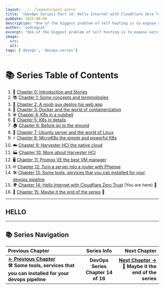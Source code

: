 ```yaml
---
layout: ../../layouts/post.astro
title: '[DevOps Series] Part 14: Hello Internet with Cloudflare Zero Trust'
pubDate: 2025-08-08
description: "One of the biggest problem of self hosting is to expose services in local lan network to the Internet so anyone can access to them. In this post I will share with you how to use Cloudflare Zero Trust to solve this problem"
author: 'codingcat'
excerpt: "One of the biggest problem of self hosting is to expose services in local lan network to the Internet so anyone can access to them. In this post I will share with you how to use Cloudflare Zero Trust to solve this problem"
image:
  src:
  alt:
tags: ['devops', 'devops-series']
---
```


# 📚 Series Table of Contents

1.  📖 [Chapter 0: Introduction and Stories](./devops-part0) 
2.  📚 [Chapter 1: Some concepts and terminologies](./devops-part1) 
3.  🚀 [Chapter 2: A noob guy deploy his web app](./devops-part2) 
4.  🐳 [Chapter 3: Docker and the world of containerization](./devops-part3) 
5.  ☸️ [Chapter 4: K8s in a nutshell](./devops-part4) 
6.  🔧 [Chapter 5: K8s in details](./devops-part5) 
7.  🏠 [Chapter 6: Before go to the ground](./devops-part6) 
8.  🐧 [Chapter 7: Ubuntu server and the world of Linux](./devops-part7) 
9.  ⚡ [Chapter 8: MicroK8s the simple and powerful K8s](./devops-part8) 
10. ☁️ [Chapter 9: Harvester HCI the native cloud](./devops-part9) 
11. 🏭 [Chapter 10: More about Harvester HCI](./devops-part10) 
12. 🖥️ [Chapter 11: Promox VE the best VM manager](./devops-part11) 
13. 🌐 [Chapter 12: Turn a server into a router with Pfsense](./devops-part12) 
14. 🛠️ [Chapter 13: Some tools, services that you can installed for your devops pipeline](./devops-part13) 
15. 🌍 [Chapter 14: Hello Internet with Cloudflare Zero Trust](./devops-part14) (You are here) 🎯
16. 🎉 [Chapter 15: Maybe it the end of the series](./devops-part15) 🏁

---

## HELLO

---

## 📚 Series Navigation

| Previous Chapter                                |               Series Info                |                                                                   Next Chapter |
| :---------------------------------------------- | :--------------------------------------: | -----------------------------------------------------------------------------: |
| **[← Previous Chapter](./devops-part13)**<br>**🛠️ Some tools, services that you can installed for your devops pipeline** | **DevOps Series**<br>**Chapter 14 of 16** | **[Next Chapter →](./devops-part15)**<br>**🎉 Maybe it the end of the series** |
